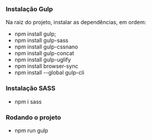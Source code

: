### Instalação Gulp

Na raiz do projeto, instalar as dependências, em ordem:

- npm install gulp;
- npm install gulp-sass 
- npm install gulp-cssnano 
- npm install gulp-concat 
- npm install gulp-uglify
- npm install browser-sync
- npm install --global gulp-cli

### Instalação SASS

- npm i sass

### Rodando o projeto

- npm run gulp


